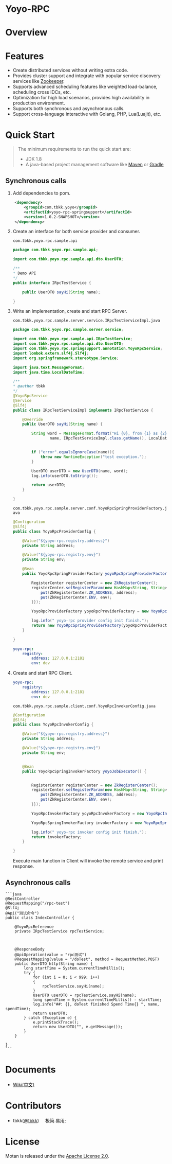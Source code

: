 # Yoyo-RPC

# Overview


# Features
- Create distributed services without writing extra code.
- Provides cluster support and integrate with popular service discovery services like [Zookeeper][zookeeper]. 
- Supports advanced scheduling features like weighted load-balance, scheduling cross IDCs, etc.
- Optimization for high load scenarios, provides high availability in production environment.
- Supports both synchronous and asynchronous calls.
- Support cross-language interactive with Golang, PHP, Lua(Luajit), etc.

# Quick Start

> The minimum requirements to run the quick start are: 
>  * JDK 1.8
>  * A java-based project management software like [Maven][maven] or [Gradle][gradle]

## Synchronous calls

1. Add dependencies to pom.

```xml
    <dependency>
        <groupId>com.tbkk.yoyo</groupId>
        <artifactId>yoyo-rpc-springsupport</artifactId>
        <version>1.0.2-SNAPSHOT</version>
    </dependency>
```

2. Create an interface for both service provider and consumer.

    `com.tbkk.yoyo.rpc.sample.api`  

    ```java
    package com.tbkk.yoyo.rpc.sample.api;

    import com.tbkk.yoyo.rpc.sample.api.dto.UserDTO;

    /**
    * Demo API
    */
    public interface IRpcTestService {

        public UserDTO sayHi(String name);

    }
    ```

3. Write an implementation, create and start RPC Server.
        
    `com.tbkk.yoyo.rpc.sample.server.service.IRpcTestServiceImpl.java`
    ```java
    package com.tbkk.yoyo.rpc.sample.server.service;

    import com.tbkk.yoyo.rpc.sample.api.IRpcTestService;
    import com.tbkk.yoyo.rpc.sample.api.dto.UserDTO;
    import com.tbkk.yoyo.rpc.springsupport.annotation.YoyoRpcService;
    import lombok.extern.slf4j.Slf4j;
    import org.springframework.stereotype.Service;

    import java.text.MessageFormat;
    import java.time.LocalDateTime;

    /**
    * @author tbkk
    */
    @YoyoRpcService
    @Service
    @Slf4j
    public class IRpcTestServiceImpl implements IRpcTestService {

        @Override
        public UserDTO sayHi(String name) {

            String word = MessageFormat.format("Hi {0}, from {1} as {2}",
                    name, IRpcTestServiceImpl.class.getName(), LocalDateTime.now().toString());


            if ("error".equalsIgnoreCase(name)){
                throw new RuntimeException("test exception.");
            }

            UserDTO userDTO = new UserDTO(name, word);
            log.info(userDTO.toString());

            return userDTO;
        }

    }
    ```
    
     `com.tbkk.yoyo.rpc.sample.server.conf.YoyoRpcSpringProviderFactory.java`
    
    ```java
    @Configuration
    @Slf4j
    public class YoyoRpcProviderConfig {

        @Value("${yoyo-rpc.registry.address}")
        private String address;

        @Value("${yoyo-rpc.registry.env}")
        private String env;

        @Bean
        public YoyoRpcSpringProviderFactory yoyoRpcSpringProviderFactory() {

            RegisterCenter registerCenter = new ZkRegisterCenter();
            registerCenter.setRegisterParam(new HashMap<String, String>(){{
                put(ZkRegisterCenter.ZK_ADDRESS, address);
                put(ZkRegisterCenter.ENV, env);
            }});

            YoyoRpcProviderFactory yoyoRpcProviderFactory = new YoyoRpcProviderFactory(registerCenter);

            log.info(" yoyo-rpc provider config init finish.");
            return new YoyoRpcSpringProviderFactory(yoyoRpcProviderFactory);
        }

    }
    ```

    ```yml
    yoyo-rpc:
        registry:
            address: 127.0.0.1:2181
            env: dev
    ```

4. Create and start RPC Client.


    ```yml
    yoyo-rpc:
        registry:
            address: 127.0.0.1:2181
            env: dev
    ```

    `com.tbkk.yoyo.rpc.sample.client.conf.YoyoRpcInvokerConfig.java`

    ```java
    @Configuration
    @Slf4j
    public class YoyoRpcInvokerConfig {

        @Value("${yoyo-rpc.registry.address}")
        private String address;

        @Value("${yoyo-rpc.registry.env}")
        private String env;


        @Bean
        public YoyoRpcSpringInvokerFactory yoyoJobExecutor() {


            RegisterCenter registerCenter = new ZkRegisterCenter();
            registerCenter.setRegisterParam(new HashMap<String, String>(){{
                put(ZkRegisterCenter.ZK_ADDRESS, address);
                put(ZkRegisterCenter.ENV, env);
            }});

            YoyoRpcInvokerFactory yoyoRpcInvokerFactory = new YoyoRpcInvokerFactory(registerCenter);

            YoyoRpcSpringInvokerFactory invokerFactory = new YoyoRpcSpringInvokerFactory(yoyoRpcInvokerFactory);

            log.info(" yoyo-rpc invoker config init finish.");
            return invokerFactory;
        }

    }
    ```
    
    Execute main function in Client will invoke the remote service and print response.

##  Asynchronous calls

    ```java
    @RestController
    @RequestMapping("/rpc-test")
    @Slf4j
    @Api("测试命令")
    public class IndexController {
        
        @YoyoRpcReference
        private IRpcTestService rpcTestService;



        @ResponseBody
        @ApiOperation(value = "rpc测试")
        @RequestMapping(value = "/doTest", method = RequestMethod.POST)
        public UserDTO http(String name) {
            long startTime = System.currentTimeMillis();
            try {
                for (int i = 0; i < 999; i++)
                {
                    rpcTestService.sayHi(name);
                }
                UserDTO userDTO = rpcTestService.sayHi(name);
                long spendTime = System.currentTimeMillis() - startTime;
                log.info("##: {}, doTest finished Spend Time{} ", name, spendTime);
                return userDTO;
            } catch (Exception e) {
                e.printStackTrace();
                return new UserDTO("", e.getMessage());
            }
        }

    }
    ```


# Documents

* [Wiki(中文)](https://github.com/tbkk/yoyo-rpc/wiki/cn_overview)

# Contributors

* tbkk([@tbkk](https://github.com/tbkk)) &nbsp;&nbsp;&nbsp; 极简.易用;

# License

Motan is released under the [Apache License 2.0](http://www.apache.org/licenses/LICENSE-2.0).

[maven]:https://maven.apache.org
[gradle]:http://gradle.org
[consul]:http://www.consul.io
[zookeeper]:http://zookeeper.apache.org



